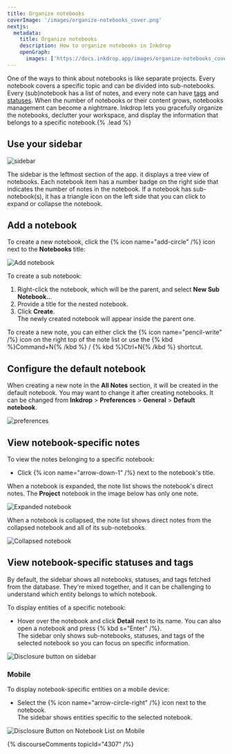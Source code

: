 ```yaml
---
title: Organize notebooks
coverImage: '/images/organize-notebooks_cover.png'
nextjs:
  metadata:
    title: Organize notebooks
    description: How to organize notebooks in Inkdrop
    openGraph:
      images: ['https://docs.inkdrop.app/images/organize-notebooks_cover.png']
---
```


One of the ways to think about notebooks is like separate projects. Every notebook covers a specific topic and can be divided into sub-notebooks. Every (sub)notebook has a list of notes, and every note can have [tags](/reference/write-notes#tag-notes) and [statuses](/reference/note-statuses). When the number of notebooks or their content grows, notebooks management can become a nightmare.
Inkdrop lets you gracefully organize the notebooks, declutter your workspace, and display the information that belongs to a specific notebook.{% .lead %}

## Use your sidebar

![sidebar](/images/organize-notebooks_sidebar.png)

The sidebar is the leftmost section of the app.
it displays a tree view of notebooks.
Each notebook item has a number badge on the right side that indicates the number of notes in the notebook.
If a notebook has sub-notebook(s), it has a triangle icon on the left side that you can click to expand or collapse the notebook.

## Add a notebook

To create a new notebook, click the {% icon name="add-circle" /%} icon next to the **Notebooks** title:

![Add notebook](/images/organize-notebooks_add.png)

To create a sub notebook:

1. Right-click the notebook, which will be the parent, and select **New Sub Notebook..**.
2. Provide a title for the nested notebook.
3. Click **Create**.  
   The newly created notebook will appear inside the parent one.

To create a new note, you can either click the {% icon name="pencil-write" /%} icon on the right top of the note list or use the {% kbd %}Command+N{% /kbd %} / {% kbd %}Ctrl+N{% /kbd %} shortcut.

## Configure the default notebook

When creating a new note in the **All Notes** section, it will be created in the default notebook.
You may want to change it after creating notebooks.
It can be changed from **Inkdrop** > **Preferences** > **General** > **Default notebook**.

![preferences](/images/organize-notebooks_default-notebook.png)

## View notebook-specific notes

To view the notes belonging to a specific notebook:

- Click {% icon name="arrow-down-1" /%} next to the notebook's title.

When a notebook is expanded, the note list shows the notebook's direct notes. The **Project** notebook in the image below has only one note.

![Expanded notebook](/images/organize-notebooks_notebook_expanded.png)

When a notebook is collapsed, the note list shows direct notes from the collapsed notebook and all of its sub-notebooks.

![Collapsed notebook](/images/organize-notebooks_notebook_collapsed.png)

## View notebook-specific statuses and tags

By default, the sidebar shows all notebooks, statuses, and tags fetched from the database.
They're mixed together, and it can be challenging to understand which entity belongs to which notebook.

To display entities of a specific notebook:

- Hover over the notebook and click **Detail** next to its name. You can also open a notebook and press {% kbd s="Enter" /%}.  
  The sidebar only shows sub-notebooks, statuses, and tags of the selected notebook so you can focus on specific information.

![Disclosure button on sidebar](/images/notebook_detail.png)

### Mobile

To display notebook-specific entities on a mobile device:

- Select the {% icon name="arrow-circle-right" /%} icon next to the notebook.  
  The sidebar shows entities specific to the selected notebook.

![Disclosure Button on Notebook List on Mobile](/images/organize-notebooks_sidebar-mobile.png)

{% discourseComments topicId="4307" /%}
